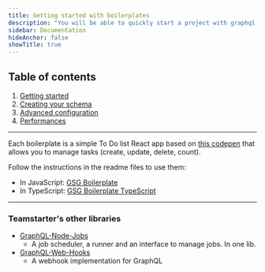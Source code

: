 ```yaml
---
title: Getting started with boilerplates
description: "You will be able to quickly start a project with graphql-sequelize-generator using these two boilerplates."
sidebar: Documentation
hideAnchor: false
showTitle: true
---
```


## Table of contents

1. [Getting started](index.md)
2. [Creating your schema](2creatingYourSchema.md)
3. [Advanced configuration](3advancedConfiguration.md)
4. [Performances](4performances.md)

---

Each boilerplate is a simple To Do list React app based on [this codepen](https://codepen.io/karlomajer/pen/rvyyvV) that allows you to manage tasks (create, update, delete, count).

Follow the instructions in the readme files to use them:

- In JavaScript: [GSG Boilerplate](https://github.com/teamstarter/gsg-boilerplate)
- In TypeScript: [GSG Boilerplate TypeScript](https://github.com/teamstarter/gsg-boilerplate-typescript)

---

### Teamstarter's other libraries

- [GraphQL-Node-Jobs](https://teamstarter.github.io/gnj-documentation/)
  - A job scheduler, a runner and an interface to manage jobs. In one lib.
- [GraphQL-Web-Hooks](https://teamstarter.github.io/gwh-documentation/)
  - A webhook implementation for GraphQL
